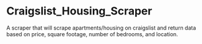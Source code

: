 # Craigslist_Housing_Scraper
A scraper that will scrape apartments/housing on craigslist and return data based on price, square footage, number of bedrooms, and location.
